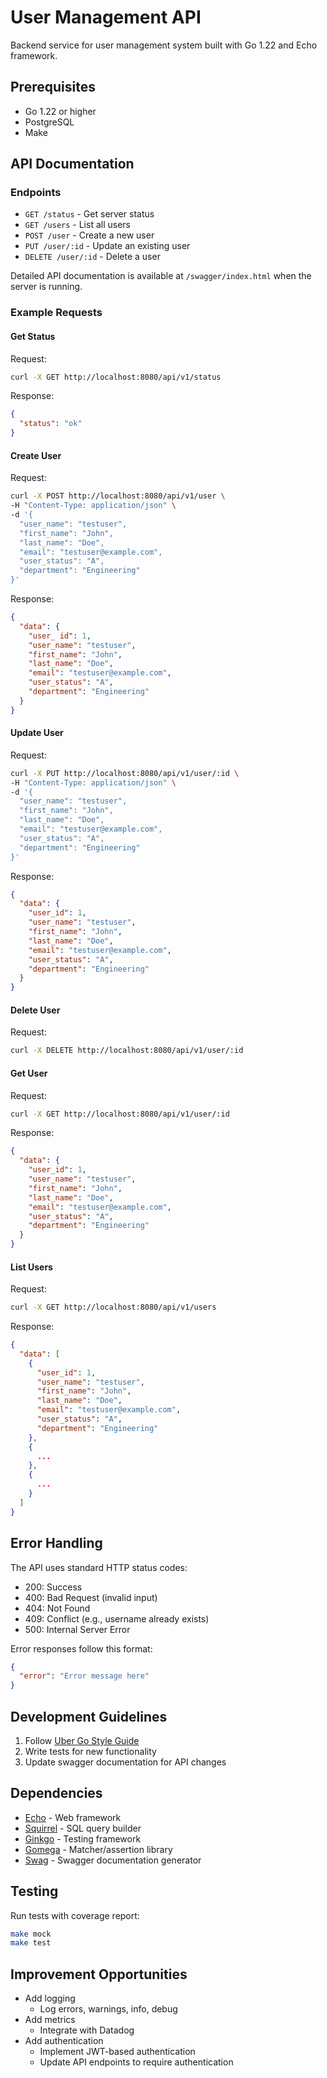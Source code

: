 # User Management API

Backend service for user management system built with Go 1.22 and Echo framework.

## Prerequisites

- Go 1.22 or higher
- PostgreSQL
- Make

## API Documentation

### Endpoints

- `GET /status` - Get server status
- `GET /users` - List all users
- `POST /user` - Create a new user
- `PUT /user/:id` - Update an existing user
- `DELETE /user/:id` - Delete a user

Detailed API documentation is available at `/swagger/index.html` when the server is running.

### Example Requests

#### Get Status
Request:
```bash
curl -X GET http://localhost:8080/api/v1/status
```

Response:
```json
{
  "status": "ok"
}
```

#### Create User
Request:
```bash
curl -X POST http://localhost:8080/api/v1/user \
-H "Content-Type: application/json" \
-d '{
  "user_name": "testuser",
  "first_name": "John",
  "last_name": "Doe",
  "email": "testuser@example.com",
  "user_status": "A",
  "department": "Engineering"
}'
```

Response:
```json
{
  "data": {
    "user_ id": 1, 
    "user_name": "testuser",
    "first_name": "John",
    "last_name": "Doe",
    "email": "testuser@example.com",
    "user_status": "A",
    "department": "Engineering"
  }
}
```

#### Update User
Request:
```bash
curl -X PUT http://localhost:8080/api/v1/user/:id \
-H "Content-Type: application/json" \
-d '{
  "user_name": "testuser",
  "first_name": "John",
  "last_name": "Doe",
  "email": "testuser@example.com",
  "user_status": "A",
  "department": "Engineering"
}'
```

Response:
```json
{
  "data": {
    "user_id": 1, 
    "user_name": "testuser",
    "first_name": "John",
    "last_name": "Doe",
    "email": "testuser@example.com",
    "user_status": "A",
    "department": "Engineering"
  }
}
```

#### Delete User
Request:
```bash
curl -X DELETE http://localhost:8080/api/v1/user/:id
```

#### Get User
Request:
```bash
curl -X GET http://localhost:8080/api/v1/user/:id
```

Response:
```json
{
  "data": {
    "user_id": 1, 
    "user_name": "testuser",
    "first_name": "John",
    "last_name": "Doe",
    "email": "testuser@example.com",
    "user_status": "A",
    "department": "Engineering"
  }
}
```

#### List Users
Request:
```bash
curl -X GET http://localhost:8080/api/v1/users
```
Response:
```json
{
  "data": [
    {
      "user_id": 1, 
      "user_name": "testuser",
      "first_name": "John",
      "last_name": "Doe",
      "email": "testuser@example.com",
      "user_status": "A",
      "department": "Engineering"
    },
    {
      ...
    },
    {
      ...
    }
  ]
}
```

## Error Handling

The API uses standard HTTP status codes:

- 200: Success
- 400: Bad Request (invalid input)
- 404: Not Found
- 409: Conflict (e.g., username already exists)
- 500: Internal Server Error

Error responses follow this format:

```json
{
  "error": "Error message here"
}
```

## Development Guidelines

1. Follow [Uber Go Style Guide](https://github.com/uber-go/guide/blob/master/style.md)
2. Write tests for new functionality
3. Update swagger documentation for API changes

## Dependencies

- [Echo](https://echo.labstack.com/) - Web framework
- [Squirrel](https://github.com/Masterminds/squirrel) - SQL query builder
- [Ginkgo](https://github.com/onsi/ginkgo) - Testing framework
- [Gomega](https://github.com/onsi/gomega) - Matcher/assertion library
- [Swag](https://github.com/swaggo/swag) - Swagger documentation generator

## Testing

Run tests with coverage report:

```bash
make mock
make test
```

## Improvement Opportunities

- Add logging
  - Log errors, warnings, info, debug
- Add metrics
  - Integrate with Datadog
- Add authentication
  - Implement JWT-based authentication
  - Update API endpoints to require authentication
